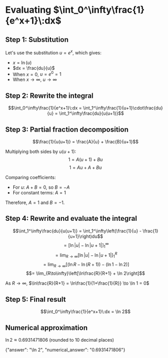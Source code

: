 # Evaluating $\int_0^\infty\frac{1}{e^x+1}\:dx$

## Step 1: Substitution
Let's use the substitution $u = e^x$, which gives:
- $x = \ln(u)$
- $dx = \frac{du}{u}$
- When $x = 0$, $u = e^0 = 1$
- When $x \to \infty$, $u \to \infty$

## Step 2: Rewrite the integral
$$\int_0^\infty\frac{1}{e^x+1}\:dx = \int_1^\infty\frac{1}{u+1}\cdot\frac{du}{u} = \int_1^\infty\frac{du}{u(u+1)}$$

## Step 3: Partial fraction decomposition
$$\frac{1}{u(u+1)} = \frac{A}{u} + \frac{B}{u+1}$$

Multiplying both sides by $u(u+1)$:
$$1 = A(u+1) + Bu$$
$$1 = Au + A + Bu$$

Comparing coefficients:
- For $u$: $A + B = 0$, so $B = -A$
- For constant terms: $A = 1$

Therefore, $A = 1$ and $B = -1$.

## Step 4: Rewrite and evaluate the integral
$$\int_1^\infty\frac{du}{u(u+1)} = \int_1^\infty\left(\frac{1}{u} - \frac{1}{u+1}\right)du$$
$$= \left[\ln|u| - \ln|u+1|\right]_1^\infty$$
$$= \lim_{R\to\infty}\left[\ln|u| - \ln|u+1|\right]_1^R$$
$$= \lim_{R\to\infty}\left[(\ln R - \ln(R+1)) - (\ln 1 - \ln 2)\right]$$
$$= \lim_{R\to\infty}\left[\ln\frac{R}{R+1} + \ln 2\right]$$

As $R \to \infty$, $\ln\frac{R}{R+1} = \ln\frac{1}{1+\frac{1}{R}} \to \ln 1 = 0$

## Step 5: Final result
$$\int_0^\infty\frac{1}{e^x+1}\:dx = \ln 2$$

## Numerical approximation
$\ln 2 \approx 0.6931471806$ (rounded to 10 decimal places)

{"answer": "\\ln 2", "numerical_answer": "0.6931471806"}